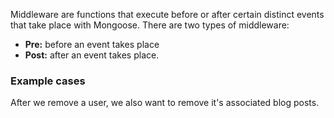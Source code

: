 Middleware are functions that execute before or after certain distinct events that take place with Mongoose. There are two types of middleware:
- **Pre:** before an event takes place
- **Post:** after an event takes place.

### Example cases
After we remove a user, we also want to remove it's associated blog posts. 
